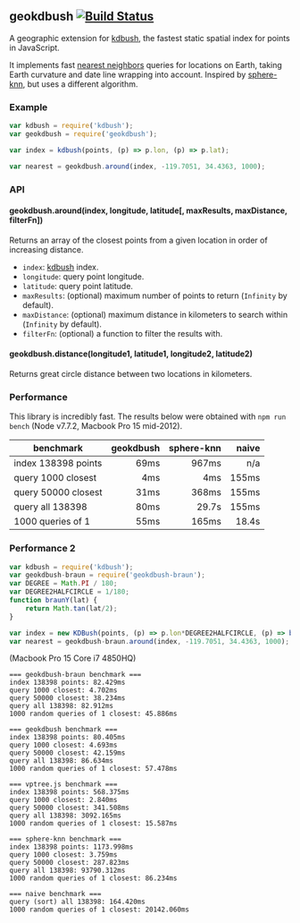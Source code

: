 ## geokdbush [![Build Status](https://travis-ci.org/mourner/geokdbush.svg?branch=master)](https://travis-ci.org/mourner/geokdbush)

A geographic extension for [kdbush](https://github.com/mourner/kdbush),
the fastest static spatial index for points in JavaScript.

It implements fast [nearest neighbors](https://en.wikipedia.org/wiki/Nearest_neighbor_search) queries
for locations on Earth, taking Earth curvature and date line wrapping into account.
Inspired by [sphere-knn](https://github.com/darkskyapp/sphere-knn), but uses a different algorithm.

### Example

```js
var kdbush = require('kdbush');
var geokdbush = require('geokdbush');

var index = kdbush(points, (p) => p.lon, (p) => p.lat);

var nearest = geokdbush.around(index, -119.7051, 34.4363, 1000);
```

### API

#### geokdbush.around(index, longitude, latitude[, maxResults, maxDistance, filterFn])

Returns an array of the closest points from a given location in order of increasing distance.

- `index`: [kdbush](https://github.com/mourner/kdbush) index.
- `longitude`: query point longitude.
- `latitude`: query point latitude.
- `maxResults`: (optional) maximum number of points to return (`Infinity` by default).
- `maxDistance`: (optional) maximum distance in kilometers to search within (`Infinity` by default).
- `filterFn`: (optional) a function to filter the results with.

#### geokdbush.distance(longitude1, latitude1, longitude2, latitude2)

Returns great circle distance between two locations in kilometers.

### Performance

This library is incredibly fast.
The results below were obtained with `npm run bench`
(Node v7.7.2, Macbook Pro 15 mid-2012).

benchmark | geokdbush | sphere-knn | naive
--- | ---: | ---: | ---:
index 138398 points | 69ms | 967ms | n/a
query 1000 closest | 4ms | 4ms | 155ms
query 50000 closest | 31ms | 368ms | 155ms
query all 138398 | 80ms | 29.7s | 155ms
1000 queries of 1 | 55ms | 165ms | 18.4s


### Performance 2

```js
var kdbush = require('kdbush');
var geokdbush-braun = require('geokdbush-braun');
var DEGREE = Math.PI / 180;
var DEGREE2HALFCIRCLE = 1/180;
function braunY(lat) {
	return Math.tan(lat/2);
}

var index = new KDBush(points, (p) => p.lon*DEGREE2HALFCIRCLE, (p) => braunY(p.lat*DEGREE));
var nearest = geokdbush-braun.around(index, -119.7051, 34.4363, 1000);
```

(Macbook Pro 15 Core i7 4850HQ)

```
=== geokdbush-braun benchmark ===
index 138398 points: 82.429ms
query 1000 closest: 4.702ms
query 50000 closest: 38.234ms
query all 138398: 82.912ms
1000 random queries of 1 closest: 45.886ms

=== geokdbush benchmark ===
index 138398 points: 80.405ms
query 1000 closest: 4.693ms
query 50000 closest: 42.159ms
query all 138398: 86.634ms
1000 random queries of 1 closest: 57.478ms

=== vptree.js benchmark ===
index 138398 points: 568.375ms
query 1000 closest: 2.840ms
query 50000 closest: 341.508ms
query all 138398: 3092.165ms
1000 random queries of 1 closest: 15.587ms

=== sphere-knn benchmark ===
index 138398 points: 1173.998ms
query 1000 closest: 3.759ms
query 50000 closest: 287.823ms
query all 138398: 93790.312ms
1000 random queries of 1 closest: 86.234ms

=== naive benchmark ===
query (sort) all 138398: 164.420ms
1000 random queries of 1 closest: 20142.060ms
```
